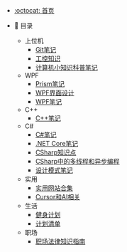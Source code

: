 - [:octocat: 首页](/README)

- :memo: 目录
   * 上位机
     * [Git笔记](/Study/上位机/Git学习笔记.md)
     * [工控知识](/Study/上位机/工控知识学习.md)
     * [计算机小知识科普笔记](/Study/上位机/计算机小知识科普笔记.md)
   * WPF
     * [Prism笔记](/Study/WPF/Prism学习笔记.md)
     * [WPF界面设计](/Study/WPF/WPF界面设计.md)
     * [WPF笔记](/Study/WPF/WPF学习笔记.md)
   * C++
     * [C++笔记](/Study/C++/C++学习笔记.md)
   * C#
     * [C#笔记](/Study/CSharp/CSharp学习笔记.md)
     * [.NET Core笔记](/Study/CSharp/NETCore学习笔记.md)
     * [CSharp知识点](/Study/CSharp/CSharp知识点.md)
     * [CSharp中的多线程和异步编程](/Study/CSharp/CSharp中的多线程和异步编程.md)
     * [设计模式笔记](/Study/CSharp/设计模式学习笔记.md)
   * 实用
     * [实用网站合集](/Study/实用/实用网站合集.md)
     * [Cursor和AI相关](/Study/实用/Cursor和AI相关.md)
   * 生活
     * [健身计划](/Study/生活/健身计划.md)
     * [计划清单](/Study/生活/计划清单.md)
   * 职场
     * [ 职场法律知识指南](/Study/职场/职场法律知识指南.md)

